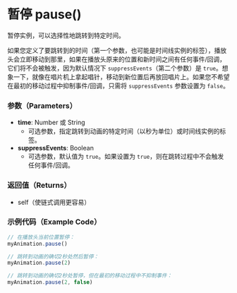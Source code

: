 # 暂停 pause()

暂停实例，可以选择性地跳转到特定时间。

如果您定义了要跳转到的时间（第一个参数，也可能是时间线实例的标签），播放头会立即移动到那里，如果在播放头原来的位置和新时间之间有任何事件/回调，它们将不会被触发，因为默认情况下 `suppressEvents`（第二个参数）是 `true`。想象一下，就像在唱片机上拿起唱针，移动到新位置后再放回唱片上。如果您不希望在最初的移动过程中抑制事件/回调，只需将 `suppressEvents` 参数设置为 `false`。

### 参数（Parameters）

- **time**: Number 或 String
  - 可选参数，指定跳转到动画的特定时间（以秒为单位）或时间线实例的标签。
- **suppressEvents**: Boolean
  - 可选参数，默认值为 `true`。如果设置为 `true`，则在跳转过程中不会触发任何事件/回调。

### 返回值（Returns）

- self（使链式调用更容易）

### 示例代码（Example Code）

```javascript
// 在播放头当前位置暂停：
myAnimation.pause()

// 跳转到动画的确切2秒处然后暂停：
myAnimation.pause(2)

// 跳转到动画的确切2秒处暂停，但在最初的移动过程中不抑制事件：
myAnimation.pause(2, false)
```
